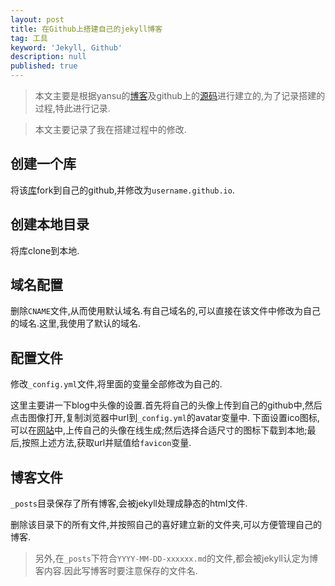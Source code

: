 ```yaml
---
layout: post
title: 在Github上搭建自己的jekyll博客
tag: 工具
keyword: 'Jekyll, Github'
description: null
published: true
---
```


> 本文主要是根据yansu的[博客][1]及github上的[源码][2]进行建立的,为了记录搭建的过程,特此进行记录.

> 本文主要记录了我在搭建过程中的修改.

## 创建一个库
将该[库][2]fork到自己的github,并修改为`username.github.io`.

## 创建本地目录
将库clone到本地.

## 域名配置
删除`CNAME`文件,从而使用默认域名.有自己域名的,可以直接在该文件中修改为自己的域名.这里,我使用了默认的域名.

## 配置文件
修改`_config.yml`文件,将里面的变量全部修改为自己的.

这里主要讲一下blog中头像的设置.首先将自己的头像上传到自己的github中,然后点击图像打开,复制浏览器中url到`_config.yml`的avatar变量中.
下面设置ico图标,可以在[网站][3]中,上传自己的头像在线生成;然后选择合适尺寸的图标下载到本地;最后,按照上述方法,获取url并赋值给`favicon`变量.

## 博客文件
`_posts`目录保存了所有博客,会被jekyll处理成静态的html文件.

删除该目录下的所有文件,并按照自己的喜好建立新的文件夹,可以方便管理自己的博客.

> 另外,在`_posts`下符合`YYYY-MM-DD-xxxxxx.md`的文件,都会被jekyll认定为博客内容.因此写博客时要注意保存的文件名.



[1]: http://yansu.org/
[2]: https://github.com/suyan/suyan.github.io
[3]: http://www.ico.la/
